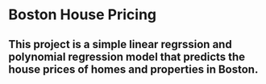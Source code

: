 # Boston House Pricing
## This project is a simple linear regrssion and polynomial regression model that predicts the house prices of homes and properties in Boston.
